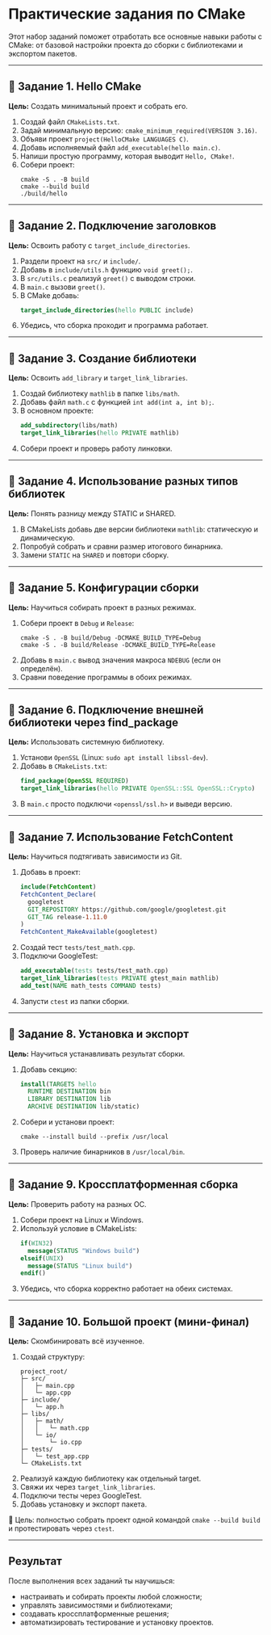# Практические задания по CMake

Этот набор заданий поможет отработать все основные навыки работы с CMake: от базовой настройки проекта до сборки с библиотеками и экспортом пакетов.

---

## 🔹 **Задание 1. Hello CMake**
**Цель:** Создать минимальный проект и собрать его.

1. Создай файл `CMakeLists.txt`.
2. Задай минимальную версию: `cmake_minimum_required(VERSION 3.16)`.
3. Объяви проект `project(HelloCMake LANGUAGES C)`.
4. Добавь исполняемый файл `add_executable(hello main.c)`.
5. Напиши простую программу, которая выводит `Hello, CMake!`.
6. Собери проект:
   ```
   cmake -S . -B build
   cmake --build build
   ./build/hello
   ```

---

## 🔹 **Задание 2. Подключение заголовков**
**Цель:** Освоить работу с `target_include_directories`.

1. Раздели проект на `src/` и `include/`.
2. Добавь в `include/utils.h` функцию `void greet();`.
3. В `src/utils.c` реализуй `greet()` с выводом строки.
4. В `main.c` вызови `greet()`.
5. В CMake добавь:
   ```cmake
   target_include_directories(hello PUBLIC include)
   ```
6. Убедись, что сборка проходит и программа работает.

---

## 🔹 **Задание 3. Создание библиотеки**
**Цель:** Освоить `add_library` и `target_link_libraries`.

1. Создай библиотеку `mathlib` в папке `libs/math`.
2. Добавь файл `math.c` с функцией `int add(int a, int b);`.
3. В основном проекте:
   ```cmake
   add_subdirectory(libs/math)
   target_link_libraries(hello PRIVATE mathlib)
   ```
4. Собери проект и проверь работу линковки.

---

## 🔹 **Задание 4. Использование разных типов библиотек**
**Цель:** Понять разницу между STATIC и SHARED.

1. В CMakeLists добавь две версии библиотеки `mathlib`: статическую и динамическую.
2. Попробуй собрать и сравни размер итогового бинарника.
3. Замени `STATIC` на `SHARED` и повтори сборку.

---

## 🔹 **Задание 5. Конфигурации сборки**
**Цель:** Научиться собирать проект в разных режимах.

1. Собери проект в `Debug` и `Release`:
   ```
   cmake -S . -B build/Debug -DCMAKE_BUILD_TYPE=Debug
   cmake -S . -B build/Release -DCMAKE_BUILD_TYPE=Release
   ```
2. Добавь в `main.c` вывод значения макроса `NDEBUG` (если он определён).
3. Сравни поведение программы в обоих режимах.

---

## 🔹 **Задание 6. Подключение внешней библиотеки через find_package**
**Цель:** Использовать системную библиотеку.

1. Установи `OpenSSL` (Linux: `sudo apt install libssl-dev`).
2. Добавь в `CMakeLists.txt`:
   ```cmake
   find_package(OpenSSL REQUIRED)
   target_link_libraries(hello PRIVATE OpenSSL::SSL OpenSSL::Crypto)
   ```
3. В `main.c` просто подключи `<openssl/ssl.h>` и выведи версию.

---

## 🔹 **Задание 7. Использование FetchContent**
**Цель:** Научиться подтягивать зависимости из Git.

1. Добавь в проект:
   ```cmake
   include(FetchContent)
   FetchContent_Declare(
     googletest
     GIT_REPOSITORY https://github.com/google/googletest.git
     GIT_TAG release-1.11.0
   )
   FetchContent_MakeAvailable(googletest)
   ```
2. Создай тест `tests/test_math.cpp`.
3. Подключи GoogleTest:
   ```cmake
   add_executable(tests tests/test_math.cpp)
   target_link_libraries(tests PRIVATE gtest_main mathlib)
   add_test(NAME math_tests COMMAND tests)
   ```
4. Запусти `ctest` из папки сборки.

---

## 🔹 **Задание 8. Установка и экспорт**
**Цель:** Научиться устанавливать результат сборки.

1. Добавь секцию:
   ```cmake
   install(TARGETS hello
     RUNTIME DESTINATION bin
     LIBRARY DESTINATION lib
     ARCHIVE DESTINATION lib/static)
   ```
2. Собери и установи проект:
   ```
   cmake --install build --prefix /usr/local
   ```
3. Проверь наличие бинарников в `/usr/local/bin`.

---

## 🔹 **Задание 9. Кроссплатформенная сборка**
**Цель:** Проверить работу на разных ОС.

1. Собери проект на Linux и Windows.
2. Используй условие в CMakeLists:
   ```cmake
   if(WIN32)
     message(STATUS "Windows build")
   elseif(UNIX)
     message(STATUS "Linux build")
   endif()
   ```
3. Убедись, что сборка корректно работает на обеих системах.

---

## 🔹 **Задание 10. Большой проект (мини-финал)**
**Цель:** Скомбинировать всё изученное.

1. Создай структуру:
   ```
   project_root/
   ├─ src/
   │   ├─ main.cpp
   │   └─ app.cpp
   ├─ include/
   │   └─ app.h
   ├─ libs/
   │   ├─ math/
   │   │   └─ math.cpp
   │   └─ io/
   │       └─ io.cpp
   ├─ tests/
   │   └─ test_app.cpp
   └─ CMakeLists.txt
   ```
2. Реализуй каждую библиотеку как отдельный target.
3. Свяжи их через `target_link_libraries`.
4. Подключи тесты через GoogleTest.
5. Добавь установку и экспорт пакета.

📘 Цель: полностью собрать проект одной командой `cmake --build build` и протестировать через `ctest`.

---

## **Результат**
После выполнения всех заданий ты научишься:
- настраивать и собирать проекты любой сложности;
- управлять зависимостями и библиотеками;
- создавать кроссплатформенные решения;
- автоматизировать тестирование и установку проектов.
